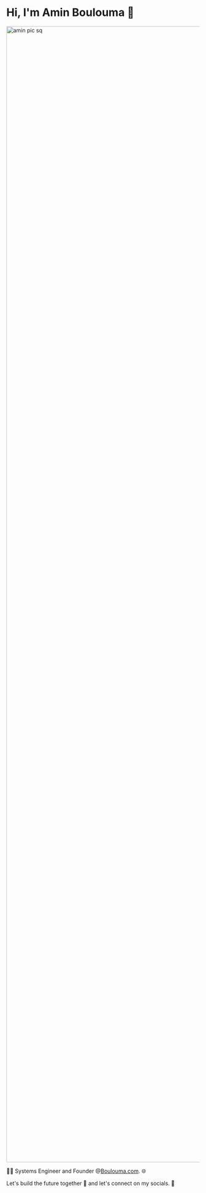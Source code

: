 # Hi, I'm Amin Boulouma 👋

<img width="3148" height="2962" alt="amin pic sq" src="https://github.com/user-attachments/assets/fe08fe52-f233-4af9-873b-64894c13dcc3" />

👨‍💻 Systems Engineer and Founder @[Boulouma.com](http://boulouma.com). 🌐

Let's build the future together 🚀 and let's connect on my socials. 🤝
